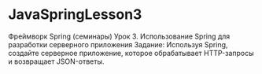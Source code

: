 # JavaSpringLesson3

Фреймворк Spring (семинары)
Урок 3. Использование Spring для разработки серверного приложения
Задание: Используя Spring, создайте серверное приложение, которое обрабатывает HTTP-запросы и возвращает JSON-ответы. 
